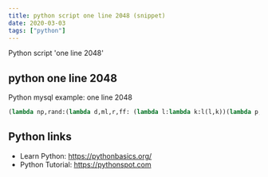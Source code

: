 ```yaml
---
title: python script one line 2048 (snippet)
date: 2020-03-03
tags: ["python"]
---
```

Python script 'one line 2048'


## python one line 2048

Python mysql example: one line 2048

```python
(lambda np,rand:(lambda d,ml,r,ff: (lambda l:lambda k:l(l,k))(lambda p,f:"YOU WON!" if len(list(filter(lambda x:x[1]==2048,np.ndenumerate(f))))>0 else "YOU LOSE!" if all([np.array_equal(f,n) for n in [np.rot90(list(map(ml,np.rot90(f,x[0]))), x[1]) for x in d.values()]]) else (lambda x:p(p,r(np.rot90(list(map(ml,np.rot90(f,x[0]))),x[1]))))(d[input("\033[2J"+str(f)+"\nwasd? ")]))(r(ff)))({"a":(0,0),"w":(1,-1),"s":(-1,1),"d":(2,2)},(lambda l:(lambda x: x+[0]*(4-len(x)))((lambda a:lambda v:a(a,v))(lambda rec,n:(n if len(n)<2 else [n[0]+n[1]]+rec(rec,n[2:]) if n[0]==n[1] else [n[0]]+rec(rec,n[1:])))(list(filter(lambda a:a!=0,l))))),(lambda f: ((lambda a,i,v: a.itemset(i, v) or a)(f,rand.choice(list(map(lambda x:x[0],filter(lambda x:x[1]==0,np.ndenumerate(f))))),2**rand.randint(1,2))) if len(list(filter(lambda x:x[1]==0,np.ndenumerate(f))))>0 else f),np.zeros((4,4),dtype=np.int)))(__import__("numpy"),__import__("random"))


```

## Python links

- Learn Python: https://pythonbasics.org/
- Python Tutorial: https://pythonspot.com
